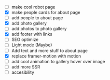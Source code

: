
- [ ] make cool robot page
- [x] make people cards for about page
- [ ] add people to about page
- [x] add photo gallery
- [ ] add photos to photo gallery
- [x] add footer with links
- [ ] SEO optimize
- [ ] Light mode (Maybe)
- [ ] Add text and more stuff to about page
- [x] replace framer-motion with motion
- [ ] add cool animation to gallery hover over image
- [ ] add more SSR
- [ ] accesibility